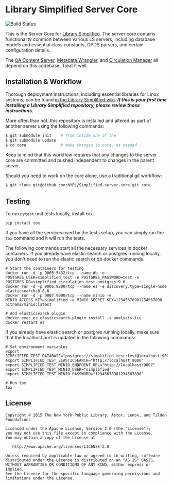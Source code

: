 # Library Simplified Server Core
[![Build Status](https://travis-ci.org/NYPL-Simplified/server_core.svg?branch=master)](https://travis-ci.org/NYPL-Simplified/server_core)

This is the Server Core for [Library Simplified](http://www.librarysimplified.org/). The server core contains functionality common between various LS servers, including database models and essential class constants, OPDS parsers, and certain configuration details.

The [OA Content Server](https://github.com/NYPL-Simplified/content_server), [Metadata Wrangler](https://github.com/NYPL-Simplified/metadata-wrangler), and [Circulation Manager](https://github.com/NYPL-Simplified/circulation) all depend on this codebase. Treat it well.

## Installation & Workflow

Thorough deployment instructions, including essential libraries for Linux systems, can be found [in the Library Simplified wiki](https://github.com/NYPL-Simplified/Simplified/wiki/Deployment-Instructions). **_If this is your first time installing a Library Simplified repository, please review those instructions._**

More often than not, this repository is installed and altered as part of another server using the following commands:
```sh
$ git submodule init    # from inside one of the
$ git submodule update
$ cd core               # make changes to core, as needed
```

Keep in mind that this workflow requires that any changes to the server core are committed and pushed independent to changes in the parent server.

Should you need to work on the core alone, use a traditional git workflow:
```sh
$ git clone git@github.com:NYPL/Simplified-server-core.git core
```

## Testing
To run `pytest` unit tests locally, install `tox`.

```
pip install tox
```

If you have all the services used by the tests setup, you can simply run the `tox` command and it will run the tests.

The following commands start all the necessary services in docker containers. If you already have elastic search or postgres running locally, you don't need to run the elastic search or db docker commands.

```
# Start the containers for testing
docker run -d -p 9005:5432/tcp --name db -e POSTGRES_USER=simplified_test -e POSTGRES_PASSWORD=test -e POSTGRES_DB=simplified_circulation_test postgres:9.6
docker run -d -p 9006:9200/tcp --name es -e discovery.type=single-node elasticsearch:6.8.6
docker run -d -p 9007:9000/tcp --name minio -e MINIO_ACCESS_KEY=simplified -e MINIO_SECRET_KEY=12345678901234567890 bitnami/minio:latest

# Add elasticsearch plugin
docker exec es elasticsearch-plugin install -s analysis-icu
docker restart es
```

If you already have elastic search or postgres running locally, make sure that the localhost port is updated in the following commands:

```
# Set environment variables
export SIMPLIFIED_TEST_DATABASE="postgres://simplified_test:test@localhost:9005/simplified_circulation_test"
export SIMPLIFIED_TEST_ELASTICSEARCH="http://localhost:9006"
export SIMPLIFIED_TEST_MINIO_ENDPOINT_URL="http://localhost:9007"
export SIMPLIFIED_TEST_MINIO_USER="simplified"
export SIMPLIFIED_TEST_MINIO_PASSWORD="12345678901234567890"

# Run tox
tox
```

## License

```
Copyright © 2015 The New York Public Library, Astor, Lenox, and Tilden Foundations

Licensed under the Apache License, Version 2.0 (the "License");
you may not use this file except in compliance with the License.
You may obtain a copy of the License at

   http://www.apache.org/licenses/LICENSE-2.0

Unless required by applicable law or agreed to in writing, software
distributed under the License is distributed on an "AS IS" BASIS,
WITHOUT WARRANTIES OR CONDITIONS OF ANY KIND, either express or implied.
See the License for the specific language governing permissions and
limitations under the License.
```
